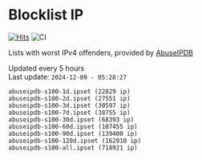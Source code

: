 # Blocklist IP

[![Hits](https://hits.seeyoufarm.com/api/count/incr/badge.svg?url=https%3A%2F%2Fgithub.com%2Fborestad%2Fblocklist-ip%2F&count_bg=%2379C83D&title_bg=%23555555&icon=&icon_color=%23E7E7E7&title=hits&edge_flat=false)](https://hits.seeyoufarm.com)  ![CI](https://img.shields.io/github/workflow/status/borestad/blocklist-ip/CI?style=flat-square)

Lists with worst IPv4 offenders, provided by [AbuseIPDB](https://www.abuseipdb.com/)

<!-- FOOTER-PLACEHOLDER -->
Updated every 5 hours<br>
Last update: `2024-12-09 - 05:28:27`
```
abuseipdb-s100-1d.ipset (22829 ip)
abuseipdb-s100-2d.ipset (27551 ip)
abuseipdb-s100-3d.ipset (30597 ip)
abuseipdb-s100-7d.ipset (38755 ip)
abuseipdb-s100-30d.ipset (68393 ip)
abuseipdb-s100-60d.ipset (107455 ip)
abuseipdb-s100-90d.ipset (139400 ip)
abuseipdb-s100-120d.ipset (162010 ip)
abuseipdb-s100-all.ipset (718921 ip)
```

